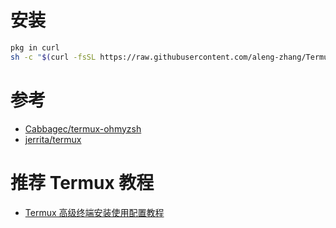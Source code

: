 # 安装
```bash
pkg in curl
sh -c "$(curl -fsSL https://raw.githubusercontent.com/aleng-zhang/Termux-Onekey/master/install.sh)"
```

# 参考
+ [Cabbagec/termux-ohmyzsh](https://github.com/Cabbagec/termux-ohmyzsh)
+ [jerrita/termux](https://github.com/jerrita/termux)

# 推荐 Termux 教程
+ [Termux 高级终端安装使用配置教程](http://www.sqlsec.com/2018/05/termux.html)